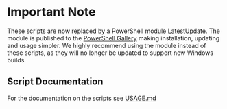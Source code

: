 # Important Note

These scripts are now replaced by a PowerShell module [LatestUpdate](https://github.com/aaronparker/LatestUpdate). The module is published to the [PowerShell Gallery](https://www.powershellgallery.com/packages/latestupdate) making installation, updating and usage simpler. We highly recommend using the module instead of these scripts, as they will no longer be updated to support new Windows builds.

## Script Documentation

For the documentation on the scripts see [USAGE.md](USAGE.md)